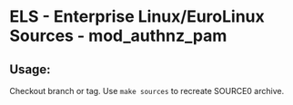 # ELS - Enterprise Linux/EuroLinux Sources - mod_authnz_pam
 
## Usage:
  Checkout branch or tag. Use `make sources` to recreate  SOURCE0 archive.
